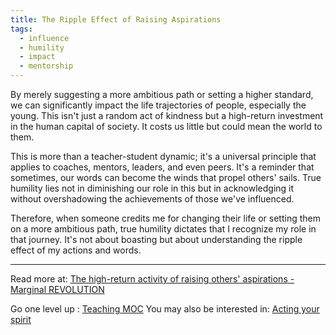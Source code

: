 ```yaml
---
title: The Ripple Effect of Raising Aspirations
tags:
  - influence
  - humility
  - impact
  - mentorship
---
```


By merely suggesting a more ambitious path or setting a higher standard, we can significantly impact the life trajectories of people, especially the young. This isn't just a random act of kindness but a high-return investment in the human capital of society. It costs us little but could mean the world to them.

This is more than a teacher-student dynamic; it's a universal principle that applies to coaches, mentors, leaders, and even peers. It's a reminder that sometimes, our words can become the winds that propel others' sails. True humility lies not in diminishing our role in this but in acknowledging it without overshadowing the achievements of those we've influenced.

Therefore, when someone credits me for changing their life or setting them on a more ambitious path, true humility dictates that I recognize my role in that journey. It's not about boasting but about understanding the ripple effect of my actions and words.

----

Read more at: [The high-return activity of raising others' aspirations - Marginal REVOLUTION](https://marginalrevolution.com/marginalrevolution/2018/10/high-return-activity-raising-others-aspirations.html?utm_source=brainpint&utm_medium=email&utm_campaign=raising_others_expectations&utm_term=2023-08-09)

Go one level up : [Teaching MOC](Maps/Teaching%20MOC.md)
You may also be interested in: [Acting your spirit](Notes/Acting%20your%20spirit.md)